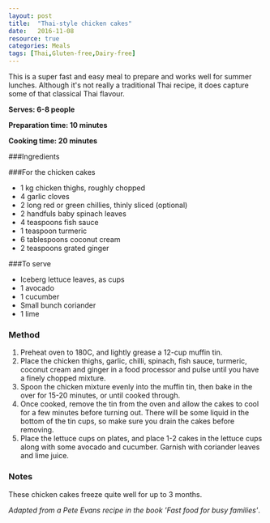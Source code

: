```yaml
---
layout: post
title:  "Thai-style chicken cakes"
date:   2016-11-08
resource: true
categories: Meals
tags: [Thai,Gluten-free,Dairy-free]
---
```


This is a super fast and easy meal to prepare and works well for summer lunches. Although it's not really a traditional Thai recipe, it does capture some of that classical Thai flavour.


**Serves: 6-8 people** 

**Preparation time: 10 minutes** 

**Cooking time: 20 minutes** 

###Ingredients

###For the chicken cakes 
* 1 kg chicken thighs, roughly chopped
* 4 garlic cloves
* 2 long red or green chillies, thinly sliced (optional)
* 2 handfuls baby spinach leaves
* 4 teaspoons fish sauce
* 1 teaspoon turmeric 
* 6 tablespoons coconut cream
* 2 teaspoons grated ginger

###To serve 
* Iceberg lettuce leaves, as cups
* 1 avocado
* 1 cucumber
* Small bunch coriander
* 1 lime

### Method

1. Preheat oven to 180C, and lightly grease a 12-cup muffin tin.
2. Place the chicken thighs, garlic, chilli, spinach, fish sauce, turmeric, coconut cream and ginger in a food processor and pulse until you have a finely chopped mixture. 
3. Spoon the chicken mixture evenly into the muffin tin, then bake in the over for 15-20 minutes, or until cooked through. 
4. Once cooked, remove the tin from the oven and allow the cakes to cool for a few minutes before turning out. There will be some liquid in the bottom of the tin cups, so make sure you drain the cakes before removing. 
5. Place the lettuce cups on plates, and place 1-2 cakes in the lettuce cups along with some avocado and cucumber. Garnish with coriander leaves and lime juice. 


### Notes
These chicken cakes freeze quite well for up to 3 months. 

*Adapted from a Pete Evans recipe in the book 'Fast food for busy families'*.
